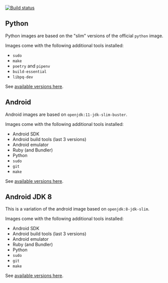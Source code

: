 [![Build status](https://github.com/michiganlabs/ci-images/actions/workflows/build.yml/badge.svg)](https://github.com/MichiganLabs/ci-images/actions)

## Python
Python images are based on the "slim" versions of the official `python` image.

Images come with the following additional tools installed:

* `sudo`
* `make`
* `poetry` and `pipenv`
* `build-essential`
* `libpq-dev`

See [available versions here](https://hub.docker.com/repository/docker/michiganlabs/python/tags?page=1&ordering=name).

## Android
Android images are based on `openjdk:11-jdk-slim-buster`.

Images come with the following additional tools installed:

* Android SDK
* Android build tools (last 3 versions)
* Android emulator
* Ruby (and Bundler)
* Python
* `sudo`
* `git`
* `make`

See [available versions here](https://hub.docker.com/repository/docker/michiganlabs/android/tags?page=1&ordering=name).

## Android JDK 8
This is a variation of the android image based on `openjdk:8-jdk-slim`.

Images come with the following additional tools installed:

* Android SDK
* Android build tools (last 3 versions)
* Android emulator
* Ruby (and Bundler)
* Python
* `sudo`
* `git`
* `make`

See [available versions here](https://hub.docker.com/repository/docker/michiganlabs/android-jdk8/tags?page=1&ordering=name).
